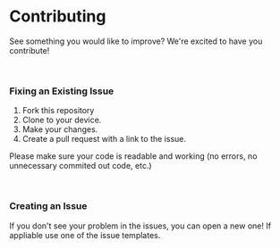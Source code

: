<h1> Contributing </h1>

See something you would like to improve? We're excited to have you contribute! 

<br>
<h3> Fixing an Existing Issue </h3>

1. Fork this repository
2. Clone to your device.
3. Make your changes.
4. Create a pull request with a link to the issue.

Please make sure your code is readable and working (no errors, no unnecessary commited out code, etc.)

<br>
<h3> Creating an Issue </h3>

If you don't see your problem in the issues, you can open a new one!
If appliable use one of the issue templates.
